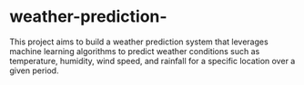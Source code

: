 # weather-prediction-
This project aims to build a weather prediction system that leverages machine learning algorithms to predict weather conditions such as temperature, humidity, wind speed, and rainfall for a specific location over a given period. 
